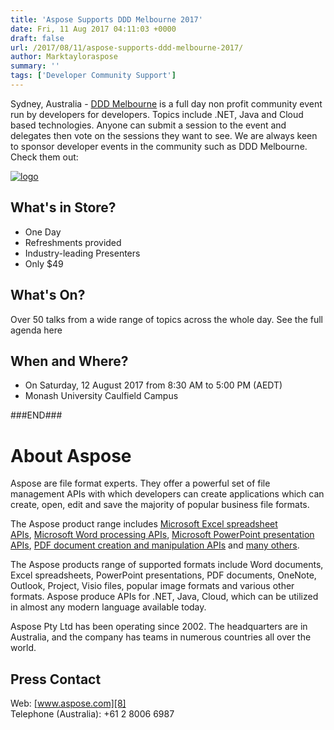 ```yaml
---
title: 'Aspose Supports DDD Melbourne 2017'
date: Fri, 11 Aug 2017 04:11:03 +0000
draft: false
url: /2017/08/11/aspose-supports-ddd-melbourne-2017/
author: Marktayloraspose
summary: ''
tags: ['Developer Community Support']
---
```


Sydney, Australia - [DDD Melbourne][1] is a full day non profit community event run by developers for developers. Topics include .NET, Java and Cloud based technologies. Anyone can submit a session to the event and delegates then vote on the sessions they want to see. We are always keen to sponsor developer events in the community such as DDD Melbourne. Check them out:

[![][2]](https://blog.aspose.com/wp-content/uploads/sites/2/2016/07/logo.jpg)

## What's in Store?

*   One Day
*   Refreshments provided
*   Industry-leading Presenters
*   Only $49

## What's On?

Over 50 talks from a wide range of topics across the whole day. See the full agenda here 

## When and Where?

*   On Saturday, 12 August 2017 from 8:30 AM to 5:00 PM (AEDT)
*   Monash University Caulfield Campus

###END###

# About Aspose

Aspose are file format experts. They offer a powerful set of file management APIs with which developers can create applications which can create, open, edit and save the majority of popular business file formats.

The Aspose product range includes [Microsoft Excel spreadsheet APIs][3], [Microsoft Word processing APIs][4], [Microsoft PowerPoint presentation APIs][5], [PDF document creation and manipulation APIs][6] and [many others][7].

The Aspose products range of supported formats include Word documents, Excel spreadsheets, PowerPoint presentations, PDF documents, OneNote, Outlook, Project, Visio files, popular image formats and various other formats. Aspose produce APIs for .NET, Java, Cloud, which can be utilized in almost any modern language available today.

Aspose Pty Ltd has been operating since 2002. The headquarters are in Australia, and the company has teams in numerous countries all over the world.

## Press Contact

Web: [www.aspose.com][8]  
Telephone (Australia): +61 2 8006 6987




[1]: http://www.dddmelbourne.com/
[2]: https://blog.aspose.com/wp-content/uploads/sites/2/2016/07/logo.jpg "logo"
[3]: http://www.aspose.com/.net/excel-component.aspx?utm_source=ignitenz2015&utm_medium=web&utm_campaign=ignitenz2015
[4]: http://www.aspose.com/.net/word-component.aspx?utm_source=ignitenz2015&utm_medium=web&utm_campaign=ignitenz2015
[5]: http://www.aspose.com/.net/powerpoint-component.aspx?utm_source=ignitenz2015&utm_medium=web&utm_campaign=ignitenz2015
[6]: http://www.aspose.com/.net/pdf-component.aspx?utm_source=ignitenz2015&utm_medium=web&utm_campaign=ignitenz2015
[7]: http://www.aspose.com/total-component-suite.aspx?utm_source=ignitenz2015&utm_medium=web&utm_campaign=ignitenz2015
[8]: http://www.aspose.com/



